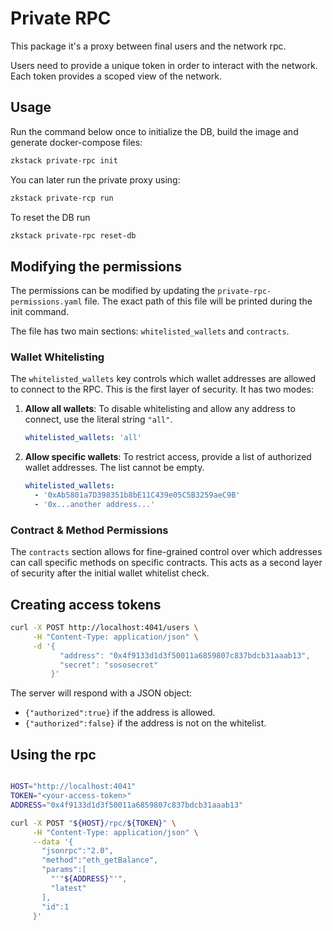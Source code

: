 # Private RPC

This package it's a proxy between final users and the network rpc.

Users need to provide a unique token in order to interact with the network. Each token provides a scoped view of the
network.

## Usage

Run the command below once to initialize the DB, build the image and generate docker-compose files:

```bash
zkstack private-rpc init
```

You can later run the private proxy using:

```bash
zkstack private-rcp run
```

To reset the DB run

```bash
zkstack private-rpc reset-db
```

## Modifying the permissions

The permissions can be modified by updating the `private-rpc-permissions.yaml` file. The exact path of this file will be
printed during the init command.

The file has two main sections: `whitelisted_wallets` and `contracts`.

### Wallet Whitelisting

The `whitelisted_wallets` key controls which wallet addresses are allowed to connect to the RPC. This is the first layer
of security. It has two modes:

1. **Allow all wallets**: To disable whitelisting and allow any address to connect, use the literal string `"all"`.

   ```yaml
   whitelisted_wallets: 'all'
   ```

2. **Allow specific wallets**: To restrict access, provide a list of authorized wallet addresses. The list cannot be
   empty.

   ```yaml
   whitelisted_wallets:
     - '0xAb5801a7D398351b8bE11C439e05C5B3259aeC9B'
     - '0x...another address...'
   ```

### Contract & Method Permissions

The `contracts` section allows for fine-grained control over which addresses can call specific methods on specific
contracts. This acts as a second layer of security after the initial wallet whitelist check.

## Creating access tokens

```bash
curl -X POST http://localhost:4041/users \
     -H "Content-Type: application/json" \
     -d '{
           "address": "0x4f9133d1d3f50011a6859807c837bdcb31aaab13",
           "secret": "sososecret"
         }'
```

The server will respond with a JSON object:

- `{"authorized":true}` if the address is allowed.
- `{"authorized":false}` if the address is not on the whitelist.

## Using the rpc

```bash

HOST="http://localhost:4041"
TOKEN="<your-access-token>"
ADDRESS="0x4f9133d1d3f50011a6859807c837bdcb31aaab13"

curl -X POST "${HOST}/rpc/${TOKEN}" \
     -H "Content-Type: application/json" \
     --data '{
       "jsonrpc":"2.0",
       "method":"eth_getBalance",
       "params":[
         "'"${ADDRESS}"'",
         "latest"
       ],
       "id":1
     }'

```
